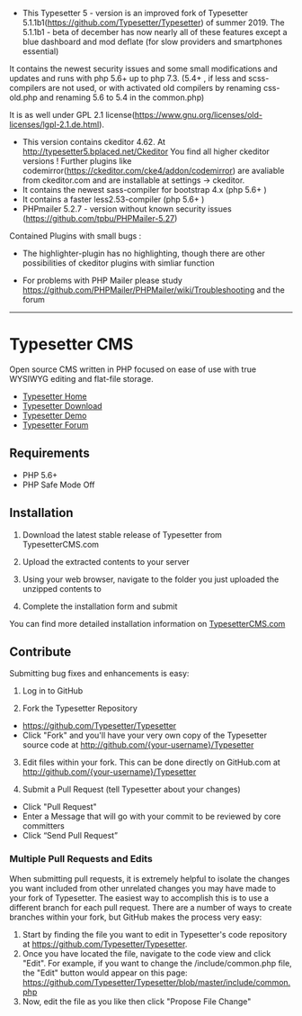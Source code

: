 * This Typesetter 5 - version is an improved fork of Typesetter 5.1.1b1(https://github.com/Typesetter/Typesetter) of summer 2019.  The 5.1.1b1 - beta of december has now nearly all of these features except a blue dashboard and mod deflate (for slow providers and smartphones essential)

It contains the newest security issues and some small modifications and updates and runs with php 5.6+ up to php 7.3.  (5.4+ , if less and scss-compilers are not used, or with activated old compilers by renaming  css-old.php and renaming 5.6 to 5.4 in the common.php) 

It is as well under GPL 2.1 license(https://www.gnu.org/licenses/old-licenses/lgpl-2.1.de.html). 

* This version contains ckeditor 4.62. At http://typesetter5.bplaced.net/Ckeditor You find all higher ckeditor versions ! Further plugins like codemirror(https://ckeditor.com/cke4/addon/codemirror) are avaliable from ckeditor.com  and are installable at settings -> ckeditor.
* It contains the newest sass-compiler for bootstrap 4.x  (php 5.6+ )
* It contains a  faster less2.53-compiler  (php 5.6+ )
* PHPmailer 5.2.7 - version without known security issues (https://github.com/tpbu/PHPMailer-5.27)


Contained Plugins with small bugs :
* The highlighter-plugin has no highlighting, though there are other possibilities of  ckeditor plugins with simliar function 

* For problems with PHP Mailer please study  https://github.com/PHPMailer/PHPMailer/wiki/Troubleshooting  and the forum
------------------------------------------------------------------------------------------------------

# Typesetter CMS #

Open source CMS written in PHP focused on ease of use with true WYSIWYG editing and flat-file storage.
* [Typesetter Home](http://www.typesettercms.com)
* [Typesetter Download](http://www.typesettercms.com/Download)
* [Typesetter Demo](http://www.typesettercms.com/Demo)
* [Typesetter Forum](http://www.typesettercms.com/Special_Forum)

## Requirements ##
* PHP 5.6+
* PHP Safe Mode Off

## Installation ##
1. Download the latest stable release of Typesetter from TypesetterCMS.com

2. Upload the extracted contents to your server

3. Using your web browser, navigate to the folder you just uploaded the unzipped contents to

4. Complete the installation form and submit

You can find more detailed installation information on [TypesetterCMS.com](http://www.typesettercms.com/Docs/Installation)


## Contribute ##
Submitting bug fixes and enhancements is easy:

1. Log in to GitHub

2. Fork the Typesetter Repository
  * https://github.com/Typesetter/Typesetter
  * Click "Fork" and you'll have your very own copy of the Typesetter source code at http://github.com/{your-username}/Typesetter

3. Edit files within your fork.
  This can be done directly on GitHub.com at http://github.com/{your-username}/Typesetter

4. Submit a Pull Request (tell Typesetter about your changes)
  * Click "Pull Request"
  * Enter a Message that will go with your commit to be reviewed by core committers
  * Click “Send Pull Request”

### Multiple Pull Requests and Edits ###
When submitting pull requests, it is extremely helpful to isolate the changes you want included from other unrelated changes you may have made to your fork of Typesetter. The easiest way to accomplish this is to use a different branch for each pull request. There are a number of ways to create branches within your fork, but GitHub makes the process very easy:

1. Start by finding the file you want to edit in Typesetter's code repository at https://github.com/Typesetter/Typesetter.
2. Once you have located the file, navigate to the code view and click "Edit". For example, if you want to change the /include/common.php file, the "Edit" button would appear on this page: https://github.com/Typesetter/Typesetter/blob/master/include/common.php
3. Now, edit the file as you like then click "Propose File Change"
